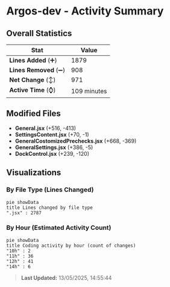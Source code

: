 # Argos-dev - Activity Summary 

## Overall Statistics

| Stat                   | Value                                                             |
| ---------------------- | ----------------------------------------------------------------- |
| **Lines Added** (➕)   | 1879                                          |
| **Lines Removed** (➖) | 908                                        |
| **Net Change** (↕)    | 971                |
| **Active Time** (⌚)   | 109 minutes |


## Modified Files
- **General.jsx** (+516, -413)
- **SettingsContent.jsx** (+70, -1)
- **GeneralCostomizedPrechecks.jsx** (+668, -369)
- **GeneralSettings.jsx** (+386, -5)
- **DockControl.jsx** (+239, -120)

## Visualizations

### By File Type (Lines Changed)

```mermaid
pie showData
title Lines changed by file type
".jsx" : 2787
```

### By Hour (Estimated Activity Count)

```mermaid
pie showData
title Coding activity by hour (count of changes)
"10h" : 2
"11h" : 36
"12h" : 41
"14h" : 6
```


> **Last Updated:** 13/05/2025, 14:55:44